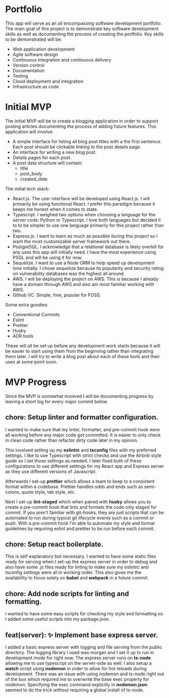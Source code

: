 # Portfolio

This app will serve as an all encompassing software development portfolio. The main goal of this project is to demonstrate key software development skills as well as documenting the process of creating the portfolio. Key skills to be demonstrated will be:

- Web application development
- Agile software design
- Continuous integration and continuous delivery
- Version control
- Documentation
- Testing
- Cloud deployment and integration
- Infrastructure as code

# Initial MVP

The initial MVP will be to create a blogging application in order to support posting articles documenting the process of adding future features. This application will involve:

- A simple interface for listing all blog post titles with a the first sentence. Each post should be clickable linking to the post details page.
- An interface for writing a new blog post.
- Details pages for each post.
- A post data structure will contain:
  - title
  - post_body
  - created_date

The initial tech stack:

- React.js. The user interface will be developed using React.js. I will primarily be using functional React. I prefer this paradigm because it keeps me honest when it comes to state.
- Typescript. I weighed two options when choosing a language for the server code: Python or Typescript. I love both languages but decided it to to be simpler to use one language primarily for this project rather than two.
- Express.js. I want to learn as much as possible during this project so I want the most customizable server framework out there.
- PostgreSQL. I acknowledge that a relational database is likely overkill for any uses this app will initially need. I have the most experience using PSQL and will be using it for now.
- Sequelize. I want to use a Node ORM to help speed up development time initially. I chose sequelize because its popularity and security rating on vulnerability databases was the highest all around.
- AWS. I will be deploying the project on AWS. This is because I already have a domain through AWS and also am most familiar working with AWS.
- Github VC. Simple, free, popular for FOSS.

Some extra goodies:

- Conventional Commits
- Eslint
- Prettier
- Husky
- ADR tools

These will all be set up before any development work starts because it will be easier to start using them from the beginning rather than integrating them later. I will try to write a blog post about each of these tools and their uses at some point soon.

# MVP Progress

Since the MVP is somewhat involved I will be documenting progress by leaving a short log for every major commit below.

## chore: Setup linter and formatter configuration.

I wanted to make sure that my linter, formatter, and pre-commit hook were all working before any major code got committed. It is easier to only check in clean code rather than refactor dirty code later in my opinion.

This involved setting up my **eslintrc** and **tsconfig** files with my preferred settings. I like to use Typescript with strict checks and use the Airbnb style guide so I set those settings as needed. I later fixed both of these configurations to use different settings for my React app and Express server as they use different versions of Javascript.

Afterwards I set-up **prettier** which allows a team to keep to a consistent format within a codebase. Prettier handles odds and ends such as semi-colons, quote style, tab style, etc.

Next I set-up **lint-staged** which when paired with **husky** allows you to create a pre-commit hook that lints and formats the code only staged for commit. If you aren't familiar with git-hooks, they are just scripts that can be automated to run during typical git lifecycle events such as a commit or push. With a pre-commit hook I'm able to automate my style and format guidelines by requiring eslint and prettier to be run before each commit.

## chore: Setup react boilerplate.

This is self explanatory but necessary. I wanted to have some static files ready for serving when I set-up the express server in order to debug and also have some .js files ready for linting to make sure my eslintrc and tsconfig settings were all in working order. This also gives me the availability to focus solely on **babel** and **webpack** in a future commit.

## chore: Add node scripts for linting and formatting.

I wanted to have some easy scripts for checking my style and formatting so I added some useful scripts into my package.json.

## feat(server): ✨ Implement base express server.

I added a basic express server with logging and file serving from the public directory. The logging library I used was morgan and I set it up to run in development mode for right now. The express server runs on **ts-node** allowing me to use typescript on the server-side as well. I also setup a **watch** script using **nodemon** in order to allow for hot reloads during development. There was an issue with using nodemon and ts-node right out of the box which required me to overwrite the base exec property for nodemon. Specifying the exec command explicitly in **nodemon.json** seemed to do the trick without requiring a global install of ts-node.
